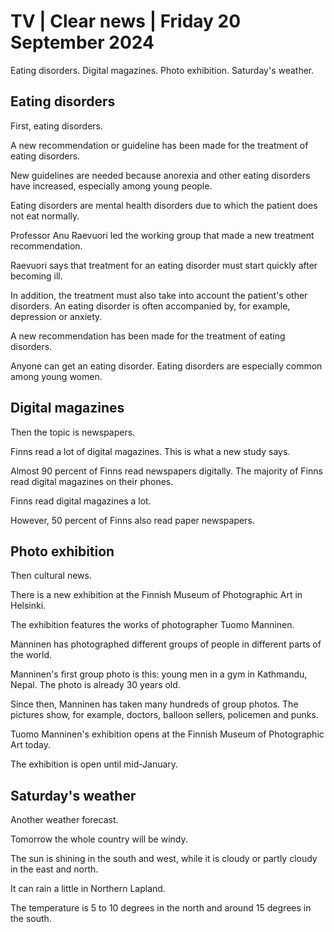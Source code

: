 # TV \| Clear news \| Friday 20 September 2024

Eating disorders. Digital magazines. Photo exhibition. Saturday's weather.

## Eating disorders

First, eating disorders.

A new recommendation or guideline has been made for the treatment of eating disorders.

New guidelines are needed because anorexia and other eating disorders have increased, especially among young people.

Eating disorders are mental health disorders due to which the patient does not eat normally.

Professor Anu Raevuori led the working group that made a new treatment recommendation.

Raevuori says that treatment for an eating disorder must start quickly after becoming ill.

In addition, the treatment must also take into account the patient's other disorders. An eating disorder is often accompanied by, for example, depression or anxiety.

A new recommendation has been made for the treatment of eating disorders.

Anyone can get an eating disorder. Eating disorders are especially common among young women.

## Digital magazines

Then the topic is newspapers.

Finns read a lot of digital magazines. This is what a new study says.

Almost 90 percent of Finns read newspapers digitally. The majority of Finns read digital magazines on their phones.

Finns read digital magazines a lot.

However, 50 percent of Finns also read paper newspapers.

## Photo exhibition

Then cultural news.

There is a new exhibition at the Finnish Museum of Photographic Art in Helsinki.

The exhibition features the works of photographer Tuomo Manninen.

Manninen has photographed different groups of people in different parts of the world.

Manninen's first group photo is this: young men in a gym in Kathmandu, Nepal. The photo is already 30 years old.

Since then, Manninen has taken many hundreds of group photos. The pictures show, for example, doctors, balloon sellers, policemen and punks.

Tuomo Manninen's exhibition opens at the Finnish Museum of Photographic Art today.

The exhibition is open until mid-January.

## Saturday's weather

Another weather forecast.

Tomorrow the whole country will be windy.

The sun is shining in the south and west, while it is cloudy or partly cloudy in the east and north.

It can rain a little in Northern Lapland.

The temperature is 5 to 10 degrees in the north and around 15 degrees in the south.


